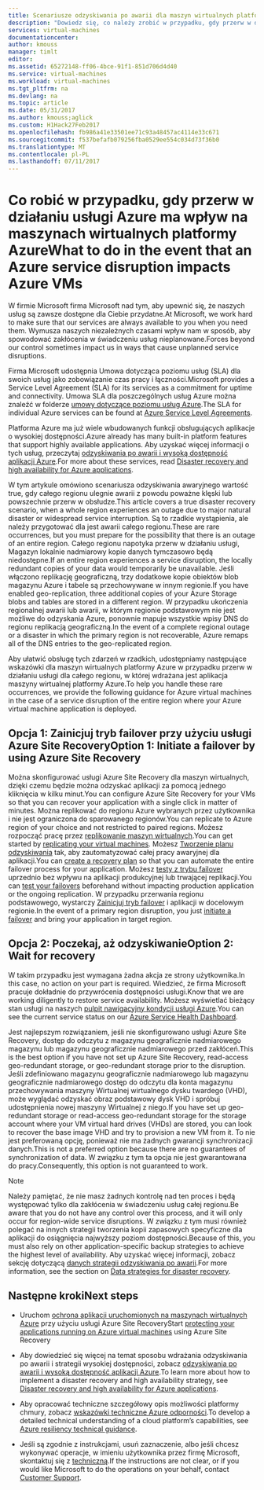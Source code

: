 ```yaml
---
title: Scenariusze odzyskiwania po awarii dla maszyn wirtualnych platformy Azure | Dokumentacja firmy Microsoft
description: "Dowiedz się, co należy zrobić w przypadku, gdy przerw w działaniu usługi Azure ma wpływ na maszynach wirtualnych platformy Azure."
services: virtual-machines
documentationcenter: 
author: kmouss
manager: timlt
editor: 
ms.assetid: 65272148-ff06-4bce-91f1-851d706d4d40
ms.service: virtual-machines
ms.workload: virtual-machines
ms.tgt_pltfrm: na
ms.devlang: na
ms.topic: article
ms.date: 05/31/2017
ms.author: kmouss;aglick
ms.custom: H1Hack27Feb2017
ms.openlocfilehash: fb986a41e33501ee71c93a48457ac4114e33c671
ms.sourcegitcommit: f537befafb079256fba0529ee554c034d73f36b0
ms.translationtype: MT
ms.contentlocale: pl-PL
ms.lasthandoff: 07/11/2017
---
```

# <a name="what-to-do-in-the-event-that-an-azure-service-disruption-impacts-azure-vms"></a><span data-ttu-id="df277-103">Co robić w przypadku, gdy przerw w działaniu usługi Azure ma wpływ na maszynach wirtualnych platformy Azure</span><span class="sxs-lookup"><span data-stu-id="df277-103">What to do in the event that an Azure service disruption impacts Azure VMs</span></span>
<span data-ttu-id="df277-104">W firmie Microsoft firma Microsoft nad tym, aby upewnić się, że naszych usług są zawsze dostępne dla Ciebie przydatne.</span><span class="sxs-lookup"><span data-stu-id="df277-104">At Microsoft, we work hard to make sure that our services are always available to you when you need them.</span></span> <span data-ttu-id="df277-105">Wymusza naszych niezależnych czasami wpływ nam w sposób, aby spowodować zakłócenia w świadczeniu usług nieplanowane.</span><span class="sxs-lookup"><span data-stu-id="df277-105">Forces beyond our control sometimes impact us in ways that cause unplanned service disruptions.</span></span>

<span data-ttu-id="df277-106">Firma Microsoft udostępnia Umowa dotycząca poziomu usług (SLA) dla swoich usług jako zobowiązanie czas pracy i łączności.</span><span class="sxs-lookup"><span data-stu-id="df277-106">Microsoft provides a Service Level Agreement (SLA) for its services as a commitment for uptime and connectivity.</span></span> <span data-ttu-id="df277-107">Umowa SLA dla poszczególnych usług Azure można znaleźć w folderze [umowy dotyczące poziomu usług Azure](https://azure.microsoft.com/support/legal/sla/).</span><span class="sxs-lookup"><span data-stu-id="df277-107">The SLA for individual Azure services can be found at [Azure Service Level Agreements](https://azure.microsoft.com/support/legal/sla/).</span></span>

<span data-ttu-id="df277-108">Platforma Azure ma już wiele wbudowanych funkcji obsługujących aplikacje o wysokiej dostępności.</span><span class="sxs-lookup"><span data-stu-id="df277-108">Azure already has many built-in platform features that support highly available applications.</span></span> <span data-ttu-id="df277-109">Aby uzyskać więcej informacji o tych usług, przeczytaj [odzyskiwania po awarii i wysoką dostępność aplikacji Azure](../resiliency/resiliency-disaster-recovery-high-availability-azure-applications.md).</span><span class="sxs-lookup"><span data-stu-id="df277-109">For more about these services, read [Disaster recovery and high availability for Azure applications](../resiliency/resiliency-disaster-recovery-high-availability-azure-applications.md).</span></span>

<span data-ttu-id="df277-110">W tym artykule omówiono scenariusza odzyskiwania awaryjnego wartość true, gdy całego regionu ulegnie awarii z powodu poważne klęski lub powszechnie przerw w obsłudze.</span><span class="sxs-lookup"><span data-stu-id="df277-110">This article covers a true disaster recovery scenario, when a whole region experiences an outage due to major natural disaster or widespread service interruption.</span></span> <span data-ttu-id="df277-111">Są to rzadkie wystąpienia, ale należy przygotować dla jest awarii całego regionu.</span><span class="sxs-lookup"><span data-stu-id="df277-111">These are rare occurrences, but you must prepare for the possibility that there is an outage of an entire region.</span></span> <span data-ttu-id="df277-112">Całego regionu napotyka przerw w działaniu usługi, Magazyn lokalnie nadmiarowy kopie danych tymczasowo będą niedostępne.</span><span class="sxs-lookup"><span data-stu-id="df277-112">If an entire region experiences a service disruption, the locally redundant copies of your data would temporarily be unavailable.</span></span> <span data-ttu-id="df277-113">Jeśli włączono replikację geograficzną, trzy dodatkowe kopie obiektów blob magazynu Azure i tabele są przechowywane w innym regionie.</span><span class="sxs-lookup"><span data-stu-id="df277-113">If you have enabled geo-replication, three additional copies of your Azure Storage blobs and tables are stored in a different region.</span></span> <span data-ttu-id="df277-114">W przypadku ukończenia regionalnej awarii lub awarii, w którym regionie podstawowym nie jest możliwe do odzyskania Azure, ponownie mapuje wszystkie wpisy DNS do regionu replikacją geograficzną.</span><span class="sxs-lookup"><span data-stu-id="df277-114">In the event of a complete regional outage or a disaster in which the primary region is not recoverable, Azure remaps all of the DNS entries to the geo-replicated region.</span></span>

<span data-ttu-id="df277-115">Aby ułatwić obsługę tych zdarzeń w rzadkich, udostępniamy następujące wskazówki dla maszyn wirtualnych platformy Azure w przypadku przerw w działaniu usługi dla całego regionu, w której wdrażana jest aplikacja maszyny wirtualnej platformy Azure.</span><span class="sxs-lookup"><span data-stu-id="df277-115">To help you handle these rare occurrences, we provide the following guidance for Azure virtual machines in the case of a service disruption of the entire region where your Azure virtual machine application is deployed.</span></span>

## <a name="option-1-initiate-a-failover-by-using-azure-site-recovery"></a><span data-ttu-id="df277-116">Opcja 1: Zainicjuj tryb failover przy użyciu usługi Azure Site Recovery</span><span class="sxs-lookup"><span data-stu-id="df277-116">Option 1: Initiate a failover by using Azure Site Recovery</span></span>
<span data-ttu-id="df277-117">Można skonfigurować usługi Azure Site Recovery dla maszyn wirtualnych, dzięki czemu będzie można odzyskać aplikacji za pomocą jednego kliknięcia w kilku minut.</span><span class="sxs-lookup"><span data-stu-id="df277-117">You can configure Azure Site Recovery for your VMs so that you can recover your application with a single click in matter of minutes.</span></span> <span data-ttu-id="df277-118">Można replikować do regionu Azure wybranych przez użytkownika i nie jest ograniczona do sparowanego regionów.</span><span class="sxs-lookup"><span data-stu-id="df277-118">You can replicate to Azure region of your choice and not restricted to paired regions.</span></span> <span data-ttu-id="df277-119">Możesz rozpocząć pracę przez [replikowanie maszyn wirtualnych](https://aka.ms/a2a-getting-started).</span><span class="sxs-lookup"><span data-stu-id="df277-119">You can get started by [replicating your virtual machines](https://aka.ms/a2a-getting-started).</span></span> <span data-ttu-id="df277-120">Możesz [Tworzenie planu odzyskiwania](../site-recovery/site-recovery-create-recovery-plans.md) tak, aby zautomatyzować całej pracy awaryjnej dla aplikacji.</span><span class="sxs-lookup"><span data-stu-id="df277-120">You can [create a recovery plan](../site-recovery/site-recovery-create-recovery-plans.md) so that you can automate the entire failover process for your application.</span></span> <span data-ttu-id="df277-121">Możesz [testy z trybu failover](../site-recovery/site-recovery-test-failover-to-azure.md) uprzednio bez wpływu na aplikacji produkcyjnej lub trwającej replikacji.</span><span class="sxs-lookup"><span data-stu-id="df277-121">You can [test your failovers](../site-recovery/site-recovery-test-failover-to-azure.md) beforehand without impacting production application or the ongoing replication.</span></span> <span data-ttu-id="df277-122">W przypadku przerwania regionu podstawowego, wystarczy [Zainicjuj tryb failover](../site-recovery/site-recovery-failover.md) i aplikacji w docelowym regionie.</span><span class="sxs-lookup"><span data-stu-id="df277-122">In the event of a primary region disruption, you just [initiate a failover](../site-recovery/site-recovery-failover.md) and bring your application in target region.</span></span>


## <a name="option-2-wait-for-recovery"></a><span data-ttu-id="df277-123">Opcja 2: Poczekaj, aż odzyskiwanie</span><span class="sxs-lookup"><span data-stu-id="df277-123">Option 2: Wait for recovery</span></span>
<span data-ttu-id="df277-124">W takim przypadku jest wymagana żadna akcja ze strony użytkownika.</span><span class="sxs-lookup"><span data-stu-id="df277-124">In this case, no action on your part is required.</span></span> <span data-ttu-id="df277-125">Wiedzieć, że firma Microsoft pracuje dokładnie do przywrócenia dostępności usługi.</span><span class="sxs-lookup"><span data-stu-id="df277-125">Know that we are working diligently to restore service availability.</span></span> <span data-ttu-id="df277-126">Możesz wyświetlać bieżący stan usługi na naszych [pulpit nawigacyjny kondycji usługi Azure](https://azure.microsoft.com/status/).</span><span class="sxs-lookup"><span data-stu-id="df277-126">You can see the current service status on our [Azure Service Health Dashboard](https://azure.microsoft.com/status/).</span></span>

<span data-ttu-id="df277-127">Jest najlepszym rozwiązaniem, jeśli nie skonfigurowano usługi Azure Site Recovery, dostęp do odczytu z magazynu geograficznie nadmiarowego magazynu lub magazynu geograficznie nadmiarowego przed zakłóceń.</span><span class="sxs-lookup"><span data-stu-id="df277-127">This is the best option if you have not set up Azure Site Recovery, read-access geo-redundant storage, or geo-redundant storage prior to the disruption.</span></span> <span data-ttu-id="df277-128">Jeśli zdefiniowano magazynu geograficznie nadmiarowego lub magazynu geograficznie nadmiarowego dostęp do odczytu dla konta magazynu przechowywania maszyny Wirtualnej wirtualnego dysku twardego (VHD), może wyglądać odzyskać obraz podstawowy dysk VHD i spróbuj udostępnienia nowej maszyny Wirtualnej z niego.</span><span class="sxs-lookup"><span data-stu-id="df277-128">If you have set up geo-redundant storage or read-access geo-redundant storage for the storage account where your VM virtual hard drives (VHDs) are stored, you can look to recover the base image VHD and try to provision a new VM from it.</span></span> <span data-ttu-id="df277-129">To nie jest preferowaną opcję, ponieważ nie ma żadnych gwarancji synchronizacji danych.</span><span class="sxs-lookup"><span data-stu-id="df277-129">This is not a preferred option because there are no guarantees of synchronization of data.</span></span> <span data-ttu-id="df277-130">W związku z tym ta opcja nie jest gwarantowana do pracy.</span><span class="sxs-lookup"><span data-stu-id="df277-130">Consequently, this option is not guaranteed to work.</span></span>


> [!NOTE]
> <span data-ttu-id="df277-131">Należy pamiętać, że nie masz żadnych kontrolę nad ten proces i będą występować tylko dla zakłócenia w świadczeniu usług całej regionu.</span><span class="sxs-lookup"><span data-stu-id="df277-131">Be aware that you do not have any control over this process, and it will only occur for region-wide service disruptions.</span></span> <span data-ttu-id="df277-132">W związku z tym musi również polegać na innych strategii tworzenia kopii zapasowych specyficzne dla aplikacji do osiągnięcia najwyższy poziom dostępności.</span><span class="sxs-lookup"><span data-stu-id="df277-132">Because of this, you must also rely on other application-specific backup strategies to achieve the highest level of availability.</span></span> <span data-ttu-id="df277-133">Aby uzyskać więcej informacji, zobacz sekcję dotyczącą [danych strategii odzyskiwania po awarii](https://docs.microsoft.com/azure/architecture/resiliency/disaster-recovery-azure-applications#data-strategies-for-disaster-recovery).</span><span class="sxs-lookup"><span data-stu-id="df277-133">For more information, see the section on [Data strategies for disaster recovery](https://docs.microsoft.com/azure/architecture/resiliency/disaster-recovery-azure-applications#data-strategies-for-disaster-recovery).</span></span>
>
>

## <a name="next-steps"></a><span data-ttu-id="df277-134">Następne kroki</span><span class="sxs-lookup"><span data-stu-id="df277-134">Next steps</span></span>

- <span data-ttu-id="df277-135">Uruchom [ochrona aplikacji uruchomionych na maszynach wirtualnych Azure](https://aka.ms/a2a-getting-started) przy użyciu usługi Azure Site Recovery</span><span class="sxs-lookup"><span data-stu-id="df277-135">Start [protecting your applications running on Azure virtual machines](https://aka.ms/a2a-getting-started) using Azure Site Recovery</span></span>

- <span data-ttu-id="df277-136">Aby dowiedzieć się więcej na temat sposobu wdrażania odzyskiwania po awarii i strategii wysokiej dostępności, zobacz [odzyskiwania po awarii i wysoką dostępność aplikacji Azure](../resiliency/resiliency-disaster-recovery-high-availability-azure-applications.md).</span><span class="sxs-lookup"><span data-stu-id="df277-136">To learn more about how to implement a disaster recovery and high availability strategy, see [Disaster recovery and high availability for Azure applications](../resiliency/resiliency-disaster-recovery-high-availability-azure-applications.md).</span></span>

- <span data-ttu-id="df277-137">Aby opracować techniczne szczegółowy opis możliwości platformy chmury, zobacz [wskazówki techniczne Azure odporności](../resiliency/resiliency-technical-guidance.md).</span><span class="sxs-lookup"><span data-stu-id="df277-137">To develop a detailed technical understanding of a cloud platform’s capabilities, see [Azure resiliency technical guidance](../resiliency/resiliency-technical-guidance.md).</span></span>


- <span data-ttu-id="df277-138">Jeśli są zgodnie z instrukcjami, usuń zaznaczenie, albo jeśli chcesz wykonywać operacje, w imieniu użytkownika przez firmę Microsoft, skontaktuj się z [techniczną](https://portal.azure.com/#blade/Microsoft_Azure_Support/HelpAndSupportBlade).</span><span class="sxs-lookup"><span data-stu-id="df277-138">If the instructions are not clear, or if you would like Microsoft to do the operations on your behalf, contact [Customer Support](https://portal.azure.com/#blade/Microsoft_Azure_Support/HelpAndSupportBlade).</span></span>
